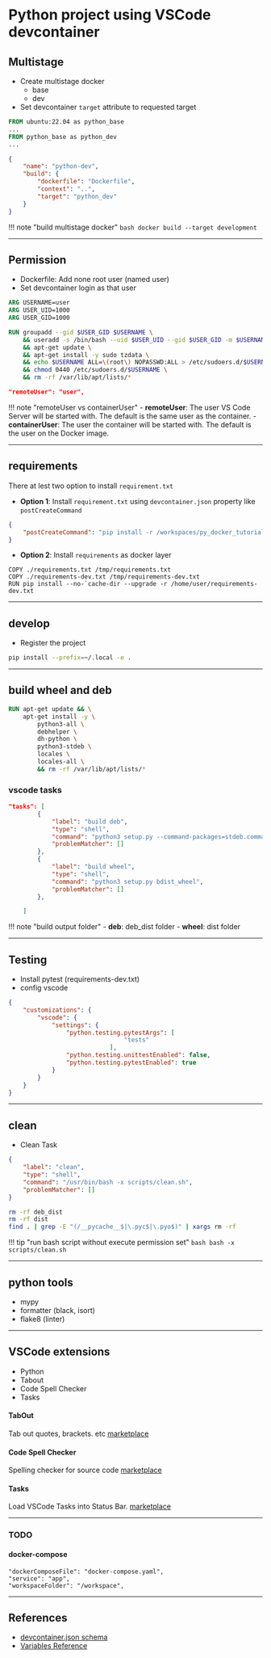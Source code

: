 # Python project using VSCode devcontainer

## Multistage
- Create multistage docker
    - base
    - dev
- Set devcontainer `target` attribute to requested target

```Dockerfile
FROM ubuntu:22.04 as python_base
...
FROM python_base as python_dev
...

```

```json
{
    "name": "python-dev",
    "build": {
        "dockerfile": "Dockerfile",
        "context": "..",
        "target": "python_dev"
    }
}
```

!!! note "build multistage docker"
    ```bash
    docker build --target development
    ```
     

---

## Permission
- Dockerfile: Add none root user (named user)
- Set devcontainer login as that user


```dockerfile title="Dockerfile"
ARG USERNAME=user
ARG USER_UID=1000
ARG USER_GID=1000

RUN groupadd --gid $USER_GID $USERNAME \
    && useradd -s /bin/bash --uid $USER_UID --gid $USER_GID -m $USERNAME \
    && apt-get update \
    && apt-get install -y sudo tzdata \
    && echo $USERNAME ALL=\(root\) NOPASSWD:ALL > /etc/sudoers.d/$USERNAME\
    && chmod 0440 /etc/sudoers.d/$USERNAME \
    && rm -rf /var/lib/apt/lists/* 
```

```json title="devcontainer.json
"remoteUser": "user",
```

!!! note "remoteUser vs containerUser"
    - **remoteUser**: The user VS Code Server will be started with. The default is the same user as the container.
    - **containerUser**: The user the container will be started with. The default is the user on the Docker image.
     
---

## requirements
There at lest two option to install `requirement.txt`

- **Option 1**: Install `requirement.txt` using `devcontainer.json` property like `postCreateCommand`

```json title="devcontainer.json"
{
    "postCreateCommand": "pip install -r /workspaces/py_docker_tutorial/requirements-dev.txt",
}
```

- **Option 2**: Install `requirements` as docker layer

```docker title="Dockerfile"
COPY ./requirements.txt /tmp/requirements.txt
COPY ./requirements-dev.txt /tmp/requirements-dev.txt
RUN pip install --no-`cache-dir --upgrade -r /home/user/requirements-dev.txt
```

---

## develop
- Register the project

```bash
pip install --prefix=~/.local -e .
```
---

## build wheel and deb

```dockerfile 
RUN apt-get update && \
    apt-get install -y \
        python3-all \
        debhelper \
        dh-python \
        python3-stdeb \
        locales \
        locales-all \
        && rm -rf /var/lib/apt/lists/*
```

### vscode tasks

```json title="tasks.json"
"tasks": [
        {
            "label": "build deb",
            "type": "shell",
            "command": "python3 setup.py --command-packages=stdeb.command bdist_deb",
            "problemMatcher": []
        },
        {
            "label": "build wheel",
            "type": "shell",
            "command": "python3 setup.py bdist_wheel",
            "problemMatcher": []
        },

    ]
```

!!! note "build output folder"
    - **deb**: deb_dist folder
    - **wheel**: dist folder
     
---

## Testing
- Install pytest (requirements-dev.txt)
- config vscode

```json title="devcontainer.json"
{
    "customizations": {
        "vscode": {
            "settings": {
                "python.testing.pytestArgs": [
                                "tests"
                            ],
                "python.testing.unittestEnabled": false,
                "python.testing.pytestEnabled": true
            }
        }
    }
}
```

---

## clean

- Clean Task

```json title=".vscode/tasks.json"
{
    "label": "clean",
    "type": "shell",
    "command": "/usr/bin/bash -x scripts/clean.sh",
    "problemMatcher": []
}
```

```bash title="scripts/clean.sh"
rm -rf deb_dist
rm -rf dist
find . | grep -E "(/__pycache__$|\.pyc$|\.pyo$)" | xargs rm -rf
```

!!! tip "run bash script without execute permission set"
    ```bash
    bash -x scripts/clean.sh
    ```
     
---

## python tools
- mypy
- formatter (black, isort)
- flake8 (linter)

---

## VSCode extensions
- Python
- Tabout
- Code Spell Checker
- Tasks

#### TabOut
Tab out quotes, brackets. etc
[marketplace](https://marketplace.visualstudio.com/items?itemName=albert.TabOut)

#### Code Spell Checker
Spelling checker for source code
[marketplace](https://marketplace.visualstudio.com/items?itemName=streetsidesoftware.code-spell-checker)
#### Tasks
Load VSCode Tasks into Status Bar.
[marketplace](https://marketplace.visualstudio.com/items?itemName=actboy168.tasks)

---

### TODO
#### docker-compose

```
"dockerComposeFile": "docker-compose.yaml",
"service": "app",
"workspaceFolder": "/workspace",
```
---

## References
- [devcontainer.json schema](https://containers.dev/implementors/json_schema/)
- [Variables Reference](https://code.visualstudio.com/docs/editor/variables-reference)